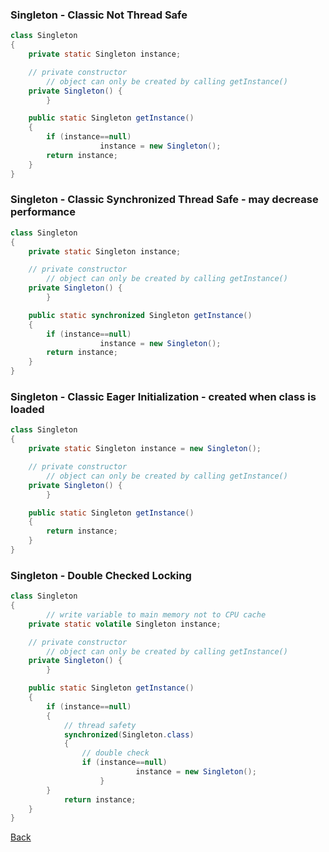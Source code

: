 ### Singleton - Classic Not Thread Safe
```java
class Singleton 
{ 
	private static Singleton instance; 

	// private constructor
        // object can only be created by calling getInstance()
	private Singleton() {
        } 

	public static Singleton getInstance() 
	{ 
		if (instance==null) 
                    instance = new Singleton(); 
		return instance; 
	} 
}
```
### Singleton - Classic Synchronized Thread Safe - may decrease performance
```java
class Singleton 
{ 
	private static Singleton instance; 

	// private constructor
        // object can only be created by calling getInstance()
	private Singleton() {
        } 

	public static synchronized Singleton getInstance() 
	{ 
		if (instance==null) 
                    instance = new Singleton(); 
		return instance; 
	} 
}
```
### Singleton - Classic Eager Initialization - created when class is loaded
```java
class Singleton 
{ 
	private static Singleton instance = new Singleton(); 

	// private constructor
        // object can only be created by calling getInstance()
	private Singleton() {
        } 

	public static Singleton getInstance() 
	{
		return instance; 
	} 
}
```
### Singleton - Double Checked Locking
```java
class Singleton 
{ 
        // write variable to main memory not to CPU cache
	private static volatile Singleton instance; 

	// private constructor
        // object can only be created by calling getInstance()
	private Singleton() {
        } 

	public static Singleton getInstance() 
	{
		if (instance==null)
		{
		    // thread safety
		    synchronized(Singleton.class) 
		    {
		    	// double check
		    	if (instance==null)
                            instance = new Singleton();
                    }
		}
	        return instance;
	} 
}
```
[Back](../../../design-patterns/README.md)
